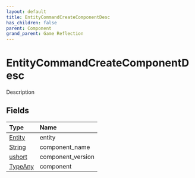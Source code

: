 ```yaml
---
layout: default
title: EntityCommandCreateComponentDesc
has_children: false
parent: Component
grand_parent: Game Reflection
---
```

# EntityCommandCreateComponentDesc
Description 

## Fields

| Type | Name |
|:----------|:--------------|
| [Entity](/riftbreaker-wiki/docs/game-reflection/classes/entity/) | entity |
| [String](/riftbreaker-wiki/docs/game-reflection/components/string/) | component_name |
| [ushort](/riftbreaker-wiki/docs/game-reflection/enums/ushort/) | component_version |
| [TypeAny](/riftbreaker-wiki/docs/game-reflection/components/type_any/) | component |

